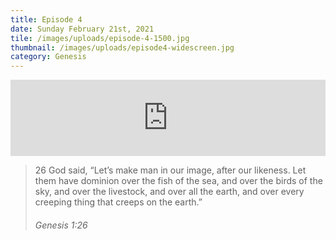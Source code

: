 ```yaml
---
title: Episode 4
date: Sunday February 21st, 2021
tile: /images/uploads/episode-4-1500.jpg
thumbnail: /images/uploads/episode4-widescreen.jpg
category: Genesis
---
```

<iframe title="0004 - A little lower than the angels" height="122" width="100%" style="border: none;" scrolling="no" data-name="pb-iframe-player" src="https://www.podbean.com/media/player/it9y4-fb8110?from=pb6admin&download=1&version=1&auto=0&share=1&download=1&rtl=0&fonts=Helvetica&skin=1&pfauth=&btn-skin=107"></iframe>

> 26 God said, “Let’s make man in our image, after our likeness. Let them have dominion over the fish of the sea, and over the birds of the sky, and over the livestock, and over all the earth, and over every creeping thing that creeps on the earth.”
>
> ###### Genesis 1:26